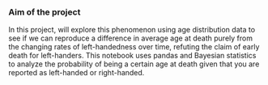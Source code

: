 ### Aim of the project
In this project, will explore this phenomenon using age distribution data to see if we can reproduce
a difference in average age at death purely from the changing rates of left-handedness over time,
refuting the claim of early death for left-handers. This notebook uses pandas and Bayesian statistics to
analyze the probability of being a certain age at death given that you are reported as left-handed or right-handed.
